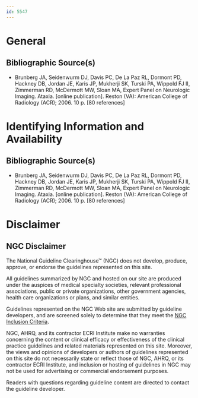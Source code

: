 ```yaml
---
id: 5547
---
```


# General

## Bibliographic Source(s)

- Brunberg JA, Seidenwurm DJ, Davis PC, De La Paz RL, Dormont PD, Hackney DB, Jordan JE, Karis JP, Mukherji SK, Turski PA, Wippold FJ II, Zimmerman RD, McDermott MW, Sloan MA, Expert Panel on Neurologic Imaging. Ataxia. [online publication]. Reston (VA): American College of Radiology (ACR); 2006. 10 p. [80 references]

# Identifying Information and Availability

## Bibliographic Source(s)

- Brunberg JA, Seidenwurm DJ, Davis PC, De La Paz RL, Dormont PD, Hackney DB, Jordan JE, Karis JP, Mukherji SK, Turski PA, Wippold FJ II, Zimmerman RD, McDermott MW, Sloan MA, Expert Panel on Neurologic Imaging. Ataxia. [online publication]. Reston (VA): American College of Radiology (ACR); 2006. 10 p. [80 references]

# Disclaimer

## NGC Disclaimer

The National Guideline Clearinghouse™ (NGC) does not develop, produce, approve, or endorse the guidelines represented on this site.

All guidelines summarized by NGC and hosted on our site are produced under the auspices of medical specialty societies, relevant professional associations, public or private organizations, other government agencies, health care organizations or plans, and similar entities.

Guidelines represented on the NGC Web site are submitted by guideline developers, and are screened solely to determine that they meet the [NGC Inclusion Criteria](/help-and-about/summaries/inclusion-criteria).

NGC, AHRQ, and its contractor ECRI Institute make no warranties concerning the content or clinical efficacy or effectiveness of the clinical practice guidelines and related materials represented on this site. Moreover, the views and opinions of developers or authors of guidelines represented on this site do not necessarily state or reflect those of NGC, AHRQ, or its contractor ECRI Institute, and inclusion or hosting of guidelines in NGC may not be used for advertising or commercial endorsement purposes.

Readers with questions regarding guideline content are directed to contact the guideline developer.

